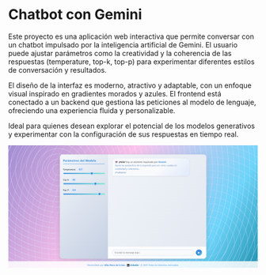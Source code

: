 # Chatbot con Gemini

Este proyecto es una aplicación web interactiva que permite conversar con un chatbot impulsado por la inteligencia artificial de Gemini. El usuario puede ajustar parámetros como la creatividad y la coherencia de las respuestas (temperature, top-k, top-p) para experimentar diferentes estilos de conversación y resultados.

El diseño de la interfaz es moderno, atractivo y adaptable, con un enfoque visual inspirado en gradientes morados y azules. El frontend está conectado a un backend que gestiona las peticiones al modelo de lenguaje, ofreciendo una experiencia fluida y personalizable.

Ideal para quienes desean explorar el potencial de los modelos generativos y experimentar con la configuración de sus respuestas en tiempo real.

![Ejemplo de interfaz del chatbot](frontend/photo-example-chatbot.png)